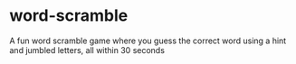 # word-scramble
A fun word scramble game where you guess the correct word using a hint and jumbled letters, all within 30 seconds
